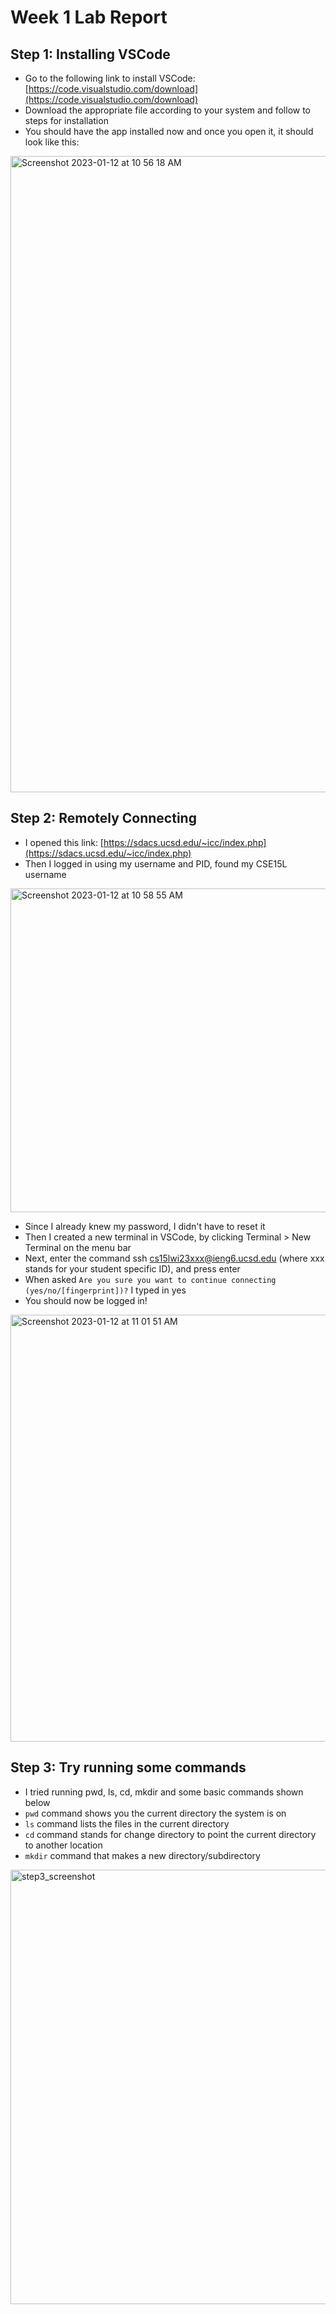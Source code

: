 # Week 1 Lab Report
## Step 1: Installing VSCode
* Go to the following link to install VSCode: [https://code.visualstudio.com/download](https://code.visualstudio.com/download)
* Download the appropriate file according to your system and follow to steps for installation
* You should have the app installed now and once you open it, it should look like this:

<img width="1018" alt="Screenshot 2023-01-12 at 10 56 18 AM" src="https://user-images.githubusercontent.com/122561814/212164240-4ebcef6d-84ae-4c39-9d8e-547bd6c17b85.png">

## Step 2: Remotely Connecting
* I opened this link: [https://sdacs.ucsd.edu/~icc/index.php](https://sdacs.ucsd.edu/~icc/index.php)
* Then I logged in using my username and PID, found my CSE15L username 

<img width="518" alt="Screenshot 2023-01-12 at 10 58 55 AM" src="https://user-images.githubusercontent.com/122561814/212164148-7eeef66b-a87c-4511-85ef-1e9c7d6d3281.png">

* Since I already knew my password, I didn't have to reset it
* Then I created a new terminal in VSCode, by clicking Terminal > New Terminal on the menu bar
* Next, enter the command ssh cs15lwi23xxx@ieng6.ucsd.edu (where xxx stands for your student specific ID), and press enter
* When asked `Are you sure you want to continue connecting (yes/no/[fingerprint])?` I typed in yes
* You should now be logged in!

<img width="683" alt="Screenshot 2023-01-12 at 11 01 51 AM" src="https://user-images.githubusercontent.com/122561814/212164335-cfe15131-7408-4210-bd37-05373b3d58fb.png">

## Step 3: Try running some commands
* I tried running pwd, ls, cd, mkdir and some basic commands shown below
* `pwd` command shows you the current directory the system is on
* `ls` command lists the files in the current directory
* `cd` command stands for change directory to point the current directory to another location
* `mkdir` command that makes a new directory/subdirectory

<img width="695" alt="step3_screenshot" src="https://user-images.githubusercontent.com/122561814/212164282-7a1f64cd-ff8a-46ad-a1c7-f75ff100faa3.png">

